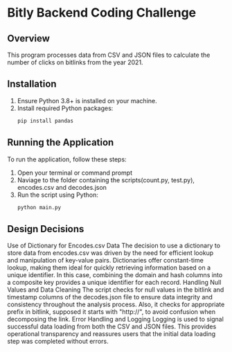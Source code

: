 # Bitly Backend Coding Challenge

## Overview
This program processes data from CSV and JSON files to calculate the number of clicks on bitlinks from the year 2021.

## Installation
1. Ensure Python 3.8+ is installed on your machine.
2. Install required Python packages:
   ```bash
   pip install pandas

## Running the Application
To run the application, follow these steps:
1. Open your terminal or command prompt
2. Naviage to the folder containing the scripts(count.py, test.py), encodes.csv and decodes.json
3. Run the script using Python:
    ```bash
    python main.py

## Design Decisions
Use of Dictionary for Encodes.csv Data
The decision to use a dictionary to store data from encodes.csv was driven by the need for efficient lookup and manipulation of key-value pairs. Dictionaries offer constant-time lookup, making them ideal for quickly retrieving information based on a unique identifier. In this case, combining the domain and hash columns into a composite key provides a unique identifier for each record.
Handling Null Values and Data Cleaning
The script checks for null values in the bitlink and timestamp columns of the decodes.json file to ensure data integrity and consistency throughout the analysis process.
Also, it checks for appropriate prefix in bitlink, supposed it starts with "http://", to avoid confusion when decomposing the link.
Error Handling and Logging
Logging is used to signal successful data loading from both the CSV and JSON files. This provides operational transparency and reassures users that the initial data loading step was completed without errors.
